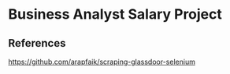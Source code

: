 # Business Analyst Salary Project

## References
https://github.com/arapfaik/scraping-glassdoor-selenium
